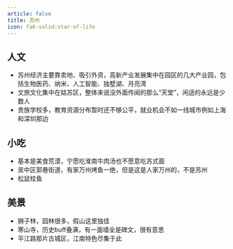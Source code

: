 ```yaml
---
article: false
title: 苏州
icon: fa6-solid:star-of-life
---
```


## 人文

- 苏州经济主要靠卖地、吸引外资，高新产业发展集中在园区的几大产业园，包括生物医药、纳米、人工智能、独墅湖、月亮湾
- 文旅文化集中在姑苏区，整体来说没外面传闻的那么“天堂”，闲适的永远是少数人
- 贵族学校多，教育资源分布暂时还不够公平，就业机会不如一线城市例如上海和深圳那边

## 小吃

- 基本是美食荒漠，宁愿吃淮南牛肉汤也不愿意吃苏式面
- 吴中区郭巷街道，有家万州烤鱼一绝，但是这是人家万州的，不是苏州
- 松鼠桂鱼

## 美景

- 狮子林，园林很多，假山这里独佳
- 寒山寺，历史buff叠满，有一面墙全是碑文，很有意思
- 平江路那片古城区，江南特色尽集于此
